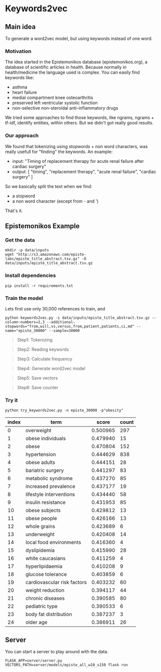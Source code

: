 # Keywords2vec

## Main idea
To generate a word2vec model, but using keywords instead of one word.

### Motivation
The idea started in the Epistemonikos database (epistemonikos.org), a database of scientific articles in health. Because normally in health/medicine the language used is complex. You can easily find keywords like:

 * asthma
 * heart failure
 * medial compartment knee osteoarthritis
 * preserved left ventricular systolic function
 * non-selective non-steroidal anti-inflammatory drugs

We tried some approaches to find those keywords, like ngrams, ngrams + tf-idf, identify entities, within others. But we didn't got really good results.

### Our approach

We found that tokenizing using stopwords + non word characters, was really usefull for "finding" the keywords. An example:

* input: "Timing of replacement therapy for acute renal failure after cardiac surgery"
* output: [
	"timing",
	"replacement therapy",
	"acute renal failure",
	"cardiac surgery"
]

So we basically split the text when we find:
 * a stopword
 * a non word character (except from - and ')

That's it.


## Epistemonikos Example

### Get the data
```
mkdir -p data/inputs
wget "http://s3.amazonaws.com/episte-labs/episte_title_abstract.tsv.gz" -O data/inputs/episte_title_abstract.tsv.gz
```

### Install dependencies

```
pip install -r requirements.txt
```

### Train the model

Lets first use only 30,000 references to train, and
```
python keywords2vec.py -i data/inputs/episte_title_abstract.tsv.gz --column-numbers=2,3 --additional-stopwords="from,will,vs,versus,from,patient,patients,ci,md" --name="episte_30000" --sample=30000
```


> Step1: Tokenizing

> Step2: Reading keywords

> Step3: Calculate frequency

> Step4: Generate word2vec model

> Step5: Save vectors

> Step6: Save counter

### Try it

```
python try_keywords2vec.py -n episte_30000 -p"obesity"
```


| index | term                        | score          | count |
|-------|-----------------------------|----------------|-------|
| 0     | overweight                  | 0.500965       | 297   |
| 1     | obese individuals           | 0.479940       | 15    |
| 2     | obese                       | 0.470804       | 152   |
| 3     | hypertension                | 0.444629       | 838   |
| 4     | obese adults                | 0.444151       | 28    |
| 5     | bariatric surgery           | 0.441297       | 83    |
| 6     | metabolic syndrome          | 0.437270       | 85    |
| 7     | increased prevalence        | 0.437177       | 19    |
| 8     | lifestyle interventions     | 0.434440       | 58    |
| 9     | insulin resistance          | 0.431953       | 85    |
| 10    | obese subjects              | 0.429812       | 13    |
| 11    | obese people                | 0.426166       | 13    |
| 12    | whole grains                | 0.423689       | 6     |
| 13    | underweight                 | 0.420408       | 14    |
| 14    | local food environments     | 0.416360       | 4     |
| 15    | dyslipidemia                | 0.415990       | 28    |
| 16    | white caucasians            | 0.411259       | 4     |
| 17    | hyperlipidaemia             | 0.410208       | 9     |
| 18    | glucose tolerance           | 0.403859       | 6     |
| 19    | cardiovascular risk factors | 0.403232       | 60    |
| 20    | weight reduction            | 0.394117       | 44    |
| 21    | chronic diseases            | 0.390585       | 80    |
| 22    | pediatric type              | 0.390533       | 6     |
| 23    | body fat distribution       | 0.387237       | 3     |
| 24    | older age                   | 0.386911       | 26    |


## Server

You can start a server to play around with the data.

```
FLASK_APP=server/server.py VECTORS_PATH=server/models/episte_all_w10_s150 flask run
```